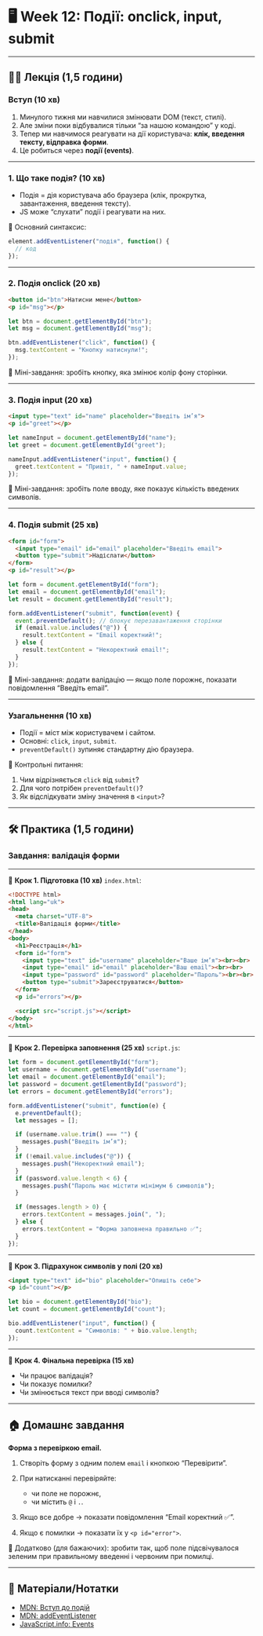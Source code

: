 # 🖥 Week 12: Події: onclick, input, submit

---

## 🧑‍🏫 Лекція (1,5 години)

### Вступ (10 хв)

1. Минулого тижня ми навчилися змінювати DOM (текст, стилі).
2. Але зміни поки відбувалися тільки “за нашою командою” у коді.
3. Тепер ми навчимося реагувати на дії користувача: **клік, введення тексту, відправка форми**.
4. Це робиться через **події (events)**.

---

### 1. Що таке подія? (10 хв)

* Подія = дія користувача або браузера (клік, прокрутка, завантаження, введення тексту).
* JS може “слухати” події і реагувати на них.

📌 Основний синтаксис:

```js
element.addEventListener("подія", function() {
  // код
});
```

---

### 2. Подія onclick (20 хв)

```html
<button id="btn">Натисни мене</button>
<p id="msg"></p>
```

```js
let btn = document.getElementById("btn");
let msg = document.getElementById("msg");

btn.addEventListener("click", function() {
  msg.textContent = "Кнопку натиснули!";
});
```

📝 Міні-завдання: зробіть кнопку, яка змінює колір фону сторінки.

---

### 3. Подія input (20 хв)

```html
<input type="text" id="name" placeholder="Введіть ім’я">
<p id="greet"></p>
```

```js
let nameInput = document.getElementById("name");
let greet = document.getElementById("greet");

nameInput.addEventListener("input", function() {
  greet.textContent = "Привіт, " + nameInput.value;
});
```

📝 Міні-завдання: зробіть поле вводу, яке показує кількість введених символів.

---

### 4. Подія submit (25 хв)

```html
<form id="form">
  <input type="email" id="email" placeholder="Введіть email">
  <button type="submit">Надіслати</button>
</form>
<p id="result"></p>
```

```js
let form = document.getElementById("form");
let email = document.getElementById("email");
let result = document.getElementById("result");

form.addEventListener("submit", function(event) {
  event.preventDefault(); // блокує перезавантаження сторінки
  if (email.value.includes("@")) {
    result.textContent = "Email коректний!";
  } else {
    result.textContent = "Некоректний email!";
  }
});
```

📝 Міні-завдання: додати валідацію — якщо поле порожнє, показати повідомлення “Введіть email”.

---

### Узагальнення (10 хв)

* Події = міст між користувачем і сайтом.
* Основні: `click`, `input`, `submit`.
* `preventDefault()` зупиняє стандартну дію браузера.

📌 Контрольні питання:

1. Чим відрізняється `click` від `submit`?
2. Для чого потрібен `preventDefault()`?
3. Як відслідкувати зміну значення в `<input>`?

---

## 🛠 Практика (1,5 години)

### Завдання: валідація форми

---

📌 **Крок 1. Підготовка (10 хв)**
`index.html`:

```html
<!DOCTYPE html>
<html lang="uk">
<head>
  <meta charset="UTF-8">
  <title>Валідація форми</title>
</head>
<body>
  <h1>Реєстрація</h1>
  <form id="form">
    <input type="text" id="username" placeholder="Ваше ім’я"><br><br>
    <input type="email" id="email" placeholder="Ваш email"><br><br>
    <input type="password" id="password" placeholder="Пароль"><br><br>
    <button type="submit">Зареєструватися</button>
  </form>
  <p id="errors"></p>

  <script src="script.js"></script>
</body>
</html>
```

---

📌 **Крок 2. Перевірка заповнення (25 хв)**
`script.js`:

```js
let form = document.getElementById("form");
let username = document.getElementById("username");
let email = document.getElementById("email");
let password = document.getElementById("password");
let errors = document.getElementById("errors");

form.addEventListener("submit", function(e) {
  e.preventDefault();
  let messages = [];

  if (username.value.trim() === "") {
    messages.push("Введіть ім’я");
  }
  if (!email.value.includes("@")) {
    messages.push("Некоректний email");
  }
  if (password.value.length < 6) {
    messages.push("Пароль має містити мінімум 6 символів");
  }

  if (messages.length > 0) {
    errors.textContent = messages.join(", ");
  } else {
    errors.textContent = "Форма заповнена правильно ✅";
  }
});
```

---

📌 **Крок 3. Підрахунок символів у полі (20 хв)**

```html
<input type="text" id="bio" placeholder="Опишіть себе">
<p id="count"></p>
```

```js
let bio = document.getElementById("bio");
let count = document.getElementById("count");

bio.addEventListener("input", function() {
  count.textContent = "Символів: " + bio.value.length;
});
```

---

📌 **Крок 4. Фінальна перевірка (15 хв)**

* Чи працює валідація?
* Чи показує помилки?
* Чи змінюється текст при вводі символів?

---

## 🏠 Домашнє завдання

**Форма з перевіркою email.**

1. Створіть форму з одним полем `email` і кнопкою “Перевірити”.
2. При натисканні перевіряйте:

   * чи поле не порожнє,
   * чи містить `@` і `.`.
3. Якщо все добре → показати повідомлення “Email коректний ✅”.
4. Якщо є помилки → показати їх у `<p id="error">`.

📌 Додатково (для бажаючих): зробити так, щоб поле підсвічувалося зеленим при правильному введенні і червоним при помилці.

---

## 📎 Матеріали/Нотатки

* [MDN: Вступ до подій](https://developer.mozilla.org/uk/docs/Learn/JavaScript/Building_blocks/Events)
* [MDN: addEventListener](https://developer.mozilla.org/uk/docs/Web/API/EventTarget/addEventListener)
* [JavaScript.info: Events](https://uk.javascript.info/introduction-browser-events)